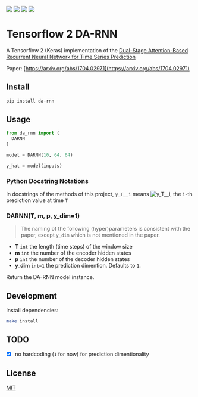 [![](https://travis-ci.org/kaelzhang/tensorflow-2-DA-RNN.svg?branch=master)](https://travis-ci.org/kaelzhang/tensorflow-2-DA-RNN)
[![](https://codecov.io/gh/kaelzhang/tensorflow-2-DA-RNN/branch/master/graph/badge.svg)](https://codecov.io/gh/kaelzhang/tensorflow-2-DA-RNN)
[![](https://img.shields.io/pypi/v/da-rnn.svg)](https://pypi.org/project/da_rnn/)
[![](https://img.shields.io/pypi/l/da-rnn.svg)](https://github.com/kaelzhang/tensorflow-2-DA-RNN)

# Tensorflow 2 DA-RNN

A Tensorflow 2 (Keras) implementation of the [Dual-Stage Attention-Based Recurrent Neural Network for Time Series Prediction](https://arxiv.org/abs/1704.02971)

Paper: [https://arxiv.org/abs/1704.02971](https://arxiv.org/abs/1704.02971)

## Install

```sh
pip install da-rnn
```

## Usage

```py
from da_rnn import (
  DARNN
)

model = DARNN(10, 64, 64)

y_hat = model(inputs)
```

### Python Docstring Notations

In docstrings of the methods of this project, `y_T__i` means ![y_T__i](https://render.githubusercontent.com/render/math?math=y_T^1), the `i`-th prediction value at time `T`

### DARNN(T, m, p, y_dim=1)

> The naming of the following (hyper)parameters is consistent with the paper, except `y_dim` which is not mentioned in the paper.

- **T** `int` the length (time steps) of the window size
- **m** `int` the number of the encoder hidden states
- **p** `int` the number of the decoder hidden states
- **y_dim** `int=1` the prediction dimention. Defaults to `1`.

Return the DA-RNN model instance.

## Development

Install dependencies:

```sh
make install
```

## TODO
- [x] no hardcoding (`1` for now) for prediction dimentionality

## License

[MIT](LICENSE)

